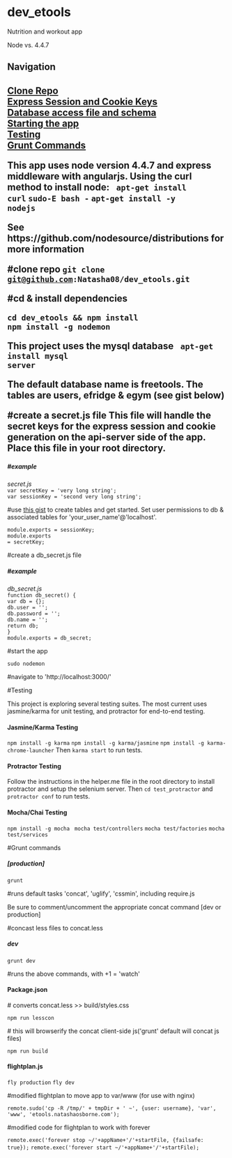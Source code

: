 # dev_etools

Nutrition and workout app

Node vs. 4.4.7

<h2>Navigation<h2>
<a href ="#clone-repo">Clone Repo</a><br />
<a href ="#secret-js">Express Session and Cookie Keys</a><br />
<a href ="#db-secret">Database access file and schema</a><br />
<a href ="#start-app">Starting the app</a><br />
<a href ="#testing">Testing</a><br />
<a href ="#grunt">Grunt Commands</a><br />

This app uses node version 4.4.7 and express middleware with angularjs.
Using the curl method to install node:
<code> apt-get install curl</code></code>
<code>sudo-E bash -</code>
<code>apt-get install -y nodejs</code>
<p>See https://github.com/nodesource/distributions for more information</p>


#clone repo
<a href="#clone-repo"></a>
<code>git clone git@github.com:Natasha08/dev_etools.git</code><br />
<p>#cd & install dependencies</p>
<code>cd dev_etools && npm install</code><br />
<code>npm install -g nodemon</code><br />

This project uses the mysql database
<code> apt-get install mysql server</code>
<p>The default database name is freetools. The tables are users, efridge & egym (see gist below)</p>

#create a secret.js file
<a href="#secret-js"></a>
This file will handle the secret keys for the express session and cookie generation on the api-server side of the app. Place this file in your root directory.
<h5>#example</h5>
<em>secret.js</em><br />
<code>var secretKey = 'very long string';</code><br />
<code>var sessionKey = 'second very long string';</code><br />
<p>#use <a href ="https://gist.github.com/Natasha08/db413a074ed10a767ea9ddbeabe5b340">this gist</a> to create tables and get started. Set user permissions to db & associated tables for 'your_user_name'@'localhost'.</p>

<code>module.exports = sessionKey;</code><br />
<code>module.exports = secretKey;</code><br />

#create a db_secret.js file
<a href="#db-secret"></a>
<h5>#example</h5>
<em>db_secret.js</em><br />
<code>function db_secret() {</code><br />
	<code>var db = {};</code><br />
	<code>db.user = '';</code><br />
	<code>db.password = '';</code><br />
	<code>db.name = '';</code><br />
<code></code>
<code>return db;</code><br />
<code>}</code><br />
<code></code>
<code>module.exports = db_secret;</code><br />

#start the app
<a href="#start-app"></a>

<code>sudo nodemon</code><br />

<p>#navigate to 'http://localhost:3000/'</p>

#Testing
<a href="#testing"></a>

This project is exploring several testing suites. The most current uses jasmine/karma for unit testing, and protractor for end-to-end testing.
<h4>Jasmine/Karma Testing</h4>
<code>npm install -g karma</code>
<code>npm install -g karma/jasmine</code>
<code>npm install -g karma-chrome-launcher</code>
Then <code>karma start</code> to run tests.

<h4>Protractor Testing</h4>
Follow the instructions in the helper.me file in the root directory to install protractor and setup the selenium server. Then <code>cd test_protractor</code> and <code> protractor conf</code> to run tests.

<h4>Mocha/Chai Testing</h4>
<code>npm install -g mocha </code>
<code>mocha test/controllers</code>
<code>mocha test/factories</code>
<code>mocha test/services</code>

#Grunt commands
<a href="#grunt"></a>

<h5>[production]</h5>
<code>grunt</code>
<p>#runs default tasks 'concat', 'uglify', 'cssmin', including require.js</p>

Be sure to comment/uncomment the appropriate concat command [dev or production]</p>
<p>#concast less files to concat.less</p>

<h5>dev</h5>
<code>grunt dev</code>
<p>#runs the above commands, with +1 = 'watch'</p>

<h4>Package.json</h4>
<p># converts concat.less >> build/styles.css</p>
<code>npm run lesscon</code>

<p># this will browserify the concat client-side js('grunt' default will concat js files)</p>
<code>npm run build</code>

<h4>flightplan.js</h4>

<code>fly production</code>
<code>fly dev</code>

<p>#modified flightplan to move app to var/www (for use with nginx)</p>
<code>remote.sudo('cp -R /tmp/' + tmpDir + ' ~', {user: username}, 'var', 'www', 'etools.natashaosborne.com');</code>

<p>#modified code for flightplan to work with forever</p>
<code>remote.exec('forever stop ~/'+appName+'/'+startFile, {failsafe: true});</code>
<code>remote.exec('forever start ~/'+appName+'/'+startFile);</code>
